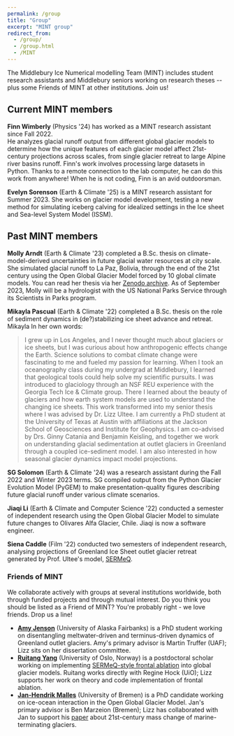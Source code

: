 ```yaml
---
permalink: /group
title: "Group"
excerpt: "MINT group"
redirect_from: 
  - /group/
  - /group.html
  - /MINT
---
```

The Middlebury Ice Numerical modelling Team (MINT) includes student research assistants
and Middlebury seniors working on research theses -- plus some Friends of MINT at other
institutions.  Join us!

## Current MINT members

**Finn Wimberly** (Physics '24) has worked as a MINT research assistant since Fall 2022.  
He analyzes glacial runoff output from different global glacier models to determine how 
the unique features of each glacier model affect 21st-century projections across scales, 
from single glacier retreat to large Alpine river basins runoff.  Finn's work involves 
processing large datasets in Python. Thanks to a remote connection to the lab computer, 
he can do this work from anywhere! When he is not coding, Finn is an avid outdoorsman.

**Evelyn Sorenson** (Earth & Climate '25) is a MINT research assistant for Summer 2023.
She works on glacier model development, testing a new method for simulating iceberg 
calving for idealized settings in the Ice sheet and Sea-level System Model (ISSM).



## Past MINT members

**Molly Arndt** (Earth & Climate '23) completed a B.Sc. thesis on climate-model-derived 
uncertainties in future glacial water resources at city scale.  She simulated glacial runoff
to La Paz, Bolivia, through the end of the 21st century using the Open Global Glacier Model
forced by 10 global climate models.  You can read her thesis via her 
[Zenodo archive](https://dx.doi.org/10.5281/zenodo.7946884).  As of September 2023, Molly
will be a hydrologist with the US National Parks Service through its Scientists in Parks
program.

**Mikayla Pascual** (Earth & Climate '22) completed a B.Sc. thesis on the role of sediment
dynamics in (de?)stabilizing ice sheet advance and retreat. Mikayla In her own words:
> I grew up in Los Angeles, and I never thought much about glaciers or ice sheets, 
but I was curious about how anthropogenic effects change the Earth. Science solutions 
to combat climate change were fascinating to me and fueled my passion for learning. 
When I took an oceanography class during my undergrad at Middlebury, I learned that 
geological tools could help solve my scientific pursuits. I was introduced to glaciology 
through an NSF REU experience with the Georgia Tech Ice & Climate group. There I learned 
about the beauty of glaciers and how earth system models are used to understand the 
changing ice sheets. This work transformed into my senior thesis where I was advised by 
Dr. Lizz Ultee. I am currently a PhD student at the University of Texas at Austin with 
affiliations at the Jackson School of Geosciences and Institute for Geophysics. I am 
co-advised by Drs. Ginny Catania and Benjamin Keisling, and together we work on 
understanding glacial sedimentation at outlet glaciers in Greenland through a 
coupled ice-sediment model. I am also interested in how seasonal glacier dynamics 
impact model projections.

**SG Solomon** (Earth & Climate '24) was a research assistant during the Fall 2022 and 
Winter 2023 terms.  SG compiled output from the Python Glacier Evolution Model (PyGEM)
to make presentation-quality figures describing future glacial runoff under various
climate scenarios.

**Jiaqi Li** (Earth & Climate and Computer Science '22) conducted a semester of independent
research using the Open Global Glacier Model to simulate future changes to Olivares Alfa
Glacier, Chile.  Jiaqi is now a software engineer.

**Siena Caddle** (Film '22) conducted two semesters of independent research, analysing 
projections of Greenland Ice Sheet outlet glacier retreat generated by Prof. Ultee's 
model, [SERMeQ](https://github.com/ehultee/sermeq).



### Friends of MINT
We collaborate actively with groups at several institutions worldwide, both through funded
projects and through mutual interest.  Do you think you should be listed as a Friend of MINT?
You're probably right - we love friends.  Drop us a line!

- [**Amy Jenson**](https://www.gi.alaska.edu/news/geophysical-institute-announces-2022-schaible-fellowship-recipients) 
(University of Alaska Fairbanks) is a PhD student working on disentangling
meltwater-driven and terminus-driven dynamics of Greenland outlet glaciers.  Amy's primary 
advisor is Martin Truffer (UAF); Lizz sits on her dissertation committee.
- [**Ruitang Yang**](https://scholar.google.com/citations?user=P7UUU4kAAAAJ&hl=en) 
(University of Oslo, Norway) is a postdoctoral scholar working on 
implementing [SERMeQ-style frontal ablation](https://github.com/ehultee/sermeq-fa) into
global glacier models.  Ruitang works directly with Regine Hock (UiO); Lizz supports her work
on theory and code implementation of frontal ablation.
- [**Jan-Hendrik Malles**](https://scholar.google.com/citations?user=pQ8FhHkAAAAJ&hl=en) 
(University of Bremen) is a PhD candidate working on ice-ocean interaction in the Open 
Global Glacier Model.  Jan's primary advisor is Ben Marzeion (Bremen); Lizz has 
collaborated with Jan to support his [paper](https://www.cambridge.org/core/journals/journal-of-glaciology/article/exploring-the-impact-of-a-frontal-ablation-parameterization-on-projected-21stcentury-mass-change-for-northern-hemisphere-glaciers/1ABFB1057B58B2CC42B0FEE33F346C3F) 
about 21st-century mass change of marine-terminating glaciers.
